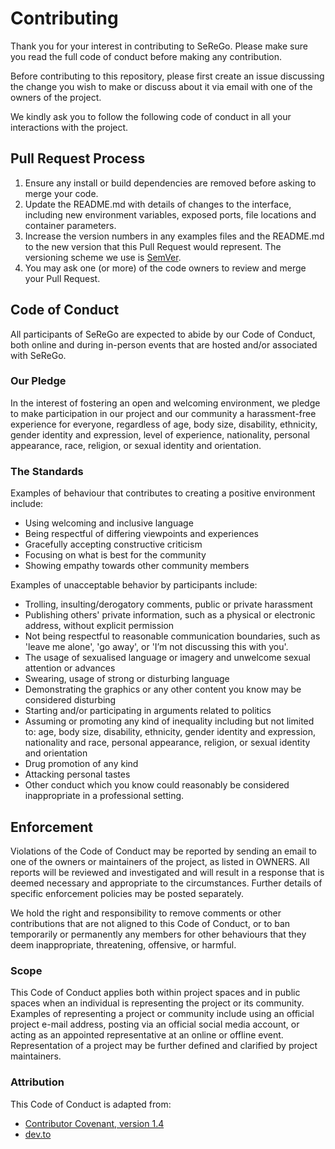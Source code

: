 # Contributing

Thank you for your interest in contributing to SeReGo. Please make sure you
read the full code of conduct before making any contribution.

Before contributing to this repository, please first create an issue discussing
the change you wish to make or discuss about it via email with one of the
owners of the project.

We kindly ask you to follow the following code of conduct in all your
interactions with the project.

## Pull Request Process

1. Ensure any install or build dependencies are removed before asking to merge
   your code.
2. Update the README.md with details of changes to the interface, including new
   environment variables, exposed ports, file locations and container
   parameters.
3. Increase the version numbers in any examples files and the README.md to the
   new version that this Pull Request would represent. The versioning scheme we
   use is [SemVer](http://semver.org/).
4. You may ask one (or more) of the code owners to review and merge your Pull
   Request.

## Code of Conduct

All participants of SeReGo are expected to abide by our Code of Conduct, both
online and during in-person events that are hosted and/or associated with
SeReGo.

### Our Pledge

In the interest of fostering an open and welcoming environment, we pledge to
make participation in our project and our community a harassment-free
experience for everyone, regardless of age, body size, disability, ethnicity,
gender identity and expression, level of experience, nationality, personal
appearance, race, religion, or sexual identity and orientation.

### The Standards

Examples of behaviour that contributes to creating a positive environment
include:

* Using welcoming and inclusive language
* Being respectful of differing viewpoints and experiences
* Gracefully accepting constructive criticism
* Focusing on what is best for the community
* Showing empathy towards other community members

Examples of unacceptable behavior by participants include:

* Trolling, insulting/derogatory comments, public or private harassment
* Publishing others' private information, such as a physical or electronic
  address, without explicit permission
* Not being respectful to reasonable communication boundaries, such as 'leave
  me alone', 'go away', or 'I’m not discussing this with you'.
* The usage of sexualised language or imagery and unwelcome sexual attention
  or advances
* Swearing, usage of strong or disturbing language
* Demonstrating the graphics or any other content you know may be considered
  disturbing
* Starting and/or participating in arguments related to politics
* Assuming or promoting any kind of inequality including but not limited to:
  age, body size, disability, ethnicity, gender identity and expression,
  nationality and race, personal appearance, religion, or sexual identity and
  orientation
* Drug promotion of any kind
* Attacking personal tastes
* Other conduct which you know could reasonably be considered inappropriate in
  a professional setting.

## Enforcement

Violations of the Code of Conduct may be reported by sending an email to one of
the owners or maintainers of the project, as listed in OWNERS. All reports will
be reviewed and investigated and will result in a response that is deemed
necessary and appropriate to the circumstances. Further details of specific
enforcement policies may be posted separately.

We hold the right and responsibility to remove comments or other contributions
that are not aligned to this Code of Conduct, or to ban temporarily or
permanently any members for other behaviours that they deem inappropriate,
threatening, offensive, or harmful.

### Scope

This Code of Conduct applies both within project spaces and in public spaces
when an individual is representing the project or its community. Examples of
representing a project or community include using an official project e-mail
address, posting via an official social media account, or acting as an
appointed representative at an online or offline event. Representation of a
project may be further defined and clarified by project maintainers.

### Attribution

This Code of Conduct is adapted from:

* [Contributor Covenant, version 1.4](http://contributor-covenant.org/version/1/4)
* [dev.to](https://dev.to/code-of-conduct)
